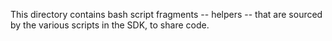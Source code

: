 This directory contains bash script fragments -- helpers -- that are sourced by the various scripts in the SDK, to share code.
